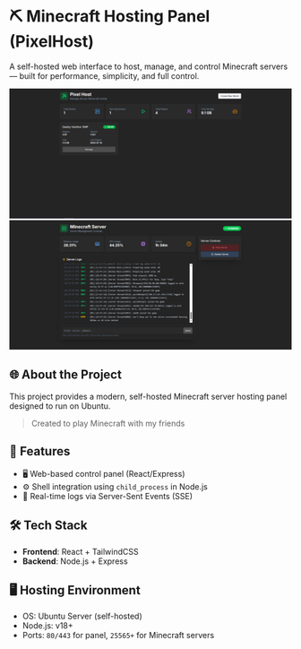 # ⛏️ Minecraft Hosting Panel (PixelHost)

A self-hosted web interface to host, manage, and control Minecraft servers — built for performance, simplicity, and full control.

![Minecraft Hosting Screenshot](./screenshot2.png)
![Minecraft Hosting Screenshot](./screenshot1.png)

## 🌐 About the Project

This project provides a modern, self-hosted Minecraft server hosting panel designed to run on Ubuntu.

> Created to play Minecraft with my friends

## 🚀 Features

- 🖥️ Web-based control panel (React/Express)
- ⚙️ Shell integration using `child_process` in Node.js
- 📡 Real-time logs via Server-Sent Events (SSE)

## 🛠 Tech Stack

- **Frontend**: React + TailwindCSS
- **Backend**: Node.js + Express

## 🖥️ Hosting Environment

- OS: Ubuntu Server (self-hosted)
- Node.js: v18+
- Ports: `80/443` for panel, `25565+` for Minecraft servers
